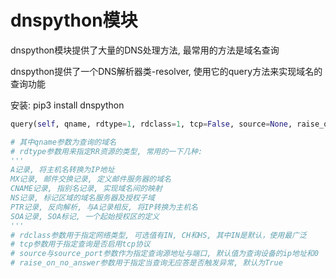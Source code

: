 # dnspython模块
dnspython模块提供了大量的DNS处理方法, 最常用的方法是域名查询

dnspython提供了一个DNS解析器类-resolver, 使用它的query方法来实现域名的查询功能

安装: pip3 install dnspython

```python
query(self, qname, rdtype=1, rdclass=1, tcp=False, source=None, raise_on_no_answer=True, source_port=0)

# 其中qname参数为查询的域名
# rdtype参数用来指定RR资源的类型, 常用的一下几种:
'''
A记录, 将主机名转换为IP地址
MX记录, 邮件交换记录, 定义邮件服务器的域名
CNAME记录, 指别名记录, 实现域名间的映射
NS记录, 标记区域的域名服务器及授权子域
PTR记录, 反向解析, 与A记录相反, 将IP转换为主机名
SOA记录, SOA标记, 一个起始授权区的定义
'''
# rdclass参数用于指定网络类型, 可选值有IN, CH和HS, 其中IN是默认，使用最广泛
# tcp参数用于指定查询是否启用tcp协议
# source与source_port参数作为指定查询源地址与端口, 默认值为查询设备的ip地址和0
# raise_on_no_answer参数用于指定当查询无应答是否触发异常, 默认为True
```
